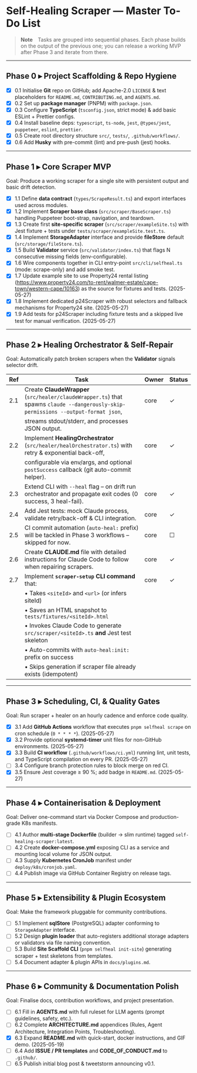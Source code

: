 # Self-Healing Scraper — Master To-Do List

> **Note** Tasks are grouped into sequential phases. Each phase builds on the output of the previous one; you can release a working MVP after Phase 3 and iterate from there.

---

## Phase 0 ▸ Project Scaffolding & Repo Hygiene

- [x] 0.1 Initialise **Git** repo on GitHub; add Apache-2.0 `LICENSE` & text placeholders for `README.md`, `CONTRIBUTING.md`, and `AGENTS.md`.
- [x] 0.2 Set up **package manager** (PNPM) with `package.json`.
- [x] 0.3 Configure **TypeScript** (`tsconfig.json`, strict mode) & add basic ESLint + Prettier configs.
- [x] 0.4 Install baseline deps: `typescript`, `ts-node`, `jest`, `@types/jest`, `puppeteer`, `eslint`, `prettier`.
- [x] 0.5 Create root directory structure `src/`, `tests/`, `.github/workflows/`.
- [x] 0.6 Add **Husky** with pre-commit (lint) and pre-push (jest) hooks.

---

## Phase 1 ▸ Core Scraper MVP

Goal: Produce a working scraper for a single site with persistent output and basic drift detection.

- [x] 1.1 Define **data contract** (`types/ScrapeResult.ts`) and export interfaces used across modules.
- [x] 1.2 Implement **Scraper base class** (`src/scraper/BaseScraper.ts`) handling Puppeteer boot-strap, navigation, and teardown.
- [x] 1.3 Create first **site-specific scraper** (`src/scraper/exampleSite.ts`) with Jest fixture + tests under `tests/scraper/exampleSite.test.ts`.
- [x] 1.4 Implement **StorageAdapter** interface and provide **fileStore** default (`src/storage/fileStore.ts`).
- [x] 1.5 Build **Validator** service (`src/validator/index.ts`) that flags N consecutive missing fields (env-configurable).
- [x] 1.6 Wire components together in CLI entry-point `src/cli/selfheal.ts` (mode: scrape-only) and add smoke test.
- [x] 1.7 Update example site to use Property24 rental listing (https://www.property24.com/to-rent/walmer-estate/cape-town/western-cape/10163) as the source for fixtures and tests. (2025-05-27)
- [x] 1.8 Implement dedicated p24Scraper with robust selectors and fallback mechanisms for Property24 site. (2025-05-27)
- [x] 1.9 Add tests for p24Scraper including fixture tests and a skipped live test for manual verification. (2025-05-27)

---

## Phase 2 ▸ Healing Orchestrator & Self-Repair

Goal: Automatically patch broken scrapers when the **Validator** signals selector drift.

| Ref | Task                                                                                                         | Owner | Status |
|-----|--------------------------------------------------------------------------------------------------------------|-------|--------|
| 2.1 | Create **ClaudeWrapper** (`src/healer/claudeWrapper.ts`) that spawns `claude --dangerously-skip-permissions --output-format json`, | core  | ✓ |
|     | streams stdout/stderr, and processes JSON output.                                                          |       | |
| 2.2 | Implement **HealingOrchestrator** (`src/healer/healOrchestrator.ts`) with retry & exponential back-off,      | core  | ✓ |
|     | configurable via env/args, and optional `postSuccess` callback (git auto-commit helper).                      |       | |
| 2.3 | Extend CLI with `--heal` flag – on drift run orchestrator and propagate exit codes (0 success, 3 heal-fail). | core  | ✓ |
| 2.4 | Add Jest tests: mock Claude process, validate retry/back-off & CLI integration.                               | core  | ✓ |
| 2.5 | CI commit automation (`auto-heal:` prefix) will be tackled in Phase 3­ workflows – skipped for now.           | core  | ☐ |
| 2.6 | Create **CLAUDE.md** file with detailed instructions for Claude Code to follow when repairing scrapers.     | core  | ✓ |
| 2.7 | Implement **`scraper-setup` CLI command** that:                                                            | core  | ✓ |
|     | • Takes `<siteId>` and `<url>` (or infers siteId)                                                          |       | |
|     | • Saves an HTML snapshot to `tests/fixtures/<siteId>.html`                                                 |       | |
|     | • Invokes Claude Code to generate `src/scraper/<siteId>.ts` **and** Jest test skeleton                     |       | |
|     | • Auto-commits with `auto-heal:init:` prefix on success                                                    |       | |
|     | • Skips generation if scraper file already exists (idempotent)                                            |       | |

---

## Phase 3 ▸ Scheduling, CI, & Quality Gates

Goal: Run scraper + healer on an hourly cadence and enforce code quality.

- [x] 3.1 Add **GitHub Actions** workflow that executes `pnpm selfheal scrape` on cron schedule (`0 * * * *`). (2025-05-27)
- [x] 3.2 Provide optional **systemd-timer** unit files for non-GitHub environments. (2025-05-27)
- [x] 3.3 Build **CI workflow** (`.github/workflows/ci.yml`) running lint, unit tests, and TypeScript compilation on every PR. (2025-05-27)
- [ ] 3.4 Configure branch protection rules to block merge on red CI.
- [x] 3.5 Ensure Jest coverage ≥ 90 %; add badge in `README.md`. (2025-05-27)

---

## Phase 4 ▸ Containerisation & Deployment

Goal: Deliver one-command start via Docker Compose and production-grade K8s manifests.

- [ ] 4.1 Author **multi-stage Dockerfile** (builder → slim runtime) tagged `self-healing-scraper:latest`.
- [ ] 4.2 Create **docker-compose.yml** exposing CLI as a service and mounting local volume for JSON output.
- [ ] 4.3 Supply **Kubernetes CronJob** manifest under `deploy/k8s/cronjob.yaml`.
- [ ] 4.4 Publish image via GitHub Container Registry on release tags.

---

## Phase 5 ▸ Extensibility & Plugin Ecosystem

Goal: Make the framework pluggable for community contributions.

- [ ] 5.1 Implement **sqlStore** (PostgreSQL) adapter conforming to `StorageAdapter` interface.
- [ ] 5.2 Design **plugin loader** that auto-registers additional storage adapters or validators via file naming convention.
- [ ] 5.3 Build **Site Scaffold CLI** (`pnpm selfheal init-site`) generating scraper + test skeletons from templates.
- [ ] 5.4 Document adapter & plugin APIs in `docs/plugins.md`.

---

## Phase 6 ▸ Community & Documentation Polish

Goal: Finalise docs, contribution workflows, and project presentation.

- [ ] 6.1 Fill in **AGENTS.md** with full ruleset for LLM agents (prompt guidelines, safety, etc.).
- [ ] 6.2 Complete **ARCHITECTURE.md** appendices (Rules, Agent Architecture, Integration Points, Troubleshooting).
- [x] 6.3 Expand **README.md** with quick-start, docker instructions, and GIF demo. (2025-05-19)
- [ ] 6.4 Add **ISSUE / PR templates** and **CODE_OF_CONDUCT.md** to `.github/`.
- [ ] 6.5 Publish initial blog post & tweetstorm announcing v0.1.
